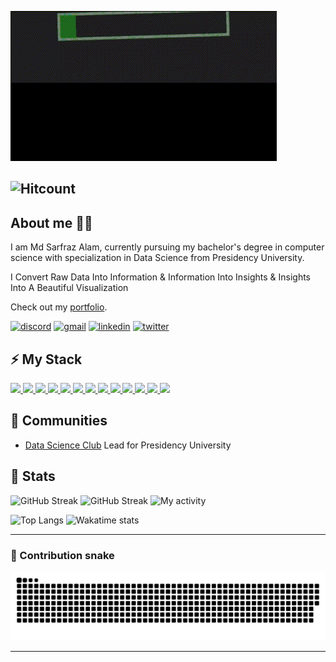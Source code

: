 ![image.gif](https://raw.githubusercontent.com/mdsarfraz2002/mdsarfraz2002/main/sarf.gif)
## ![Hitcount](https://komarev.com/ghpvc/?username=mdsarfraz2002&color=blue&style=for-the-badge)
## About me 👦🏻 
I am Md Sarfraz Alam, currently pursuing my bachelor's degree in computer science with specialization in Data Science from Presidency University.

I Convert Raw Data Into Information & Information Into Insights & Insights Into A Beautiful Visualization

Check out my [portfolio](https://mdsarfraz.live/).

<a href="https://discord.gg/6p4Yyvcs"><img src="https://img.shields.io/badge/Discord-7289DA?style=for-the-badge&logo=discord&logoColor=white" alt="discord"></a>
<a href="mailto:mdsarfraz0202@gmail.com"><img src="https://img.shields.io/badge/Gmail-D14836?style=for-the-badge&logo=gmail&logoColor=white" alt="gmail"></a>
<a href="https://www.linkedin.com/in/mdsarfraz2002/"><img src="https://img.shields.io/badge/LinkedIn-0077B5?style=for-the-badge&logo=linkedin&logoColor=white" alt="linkedin"></a>
<a href="https://twitter.com/mdsarfraz0202"><img src="https://img.shields.io/badge/Twitter-1DA1F2?style=for-the-badge&logo=twitter&logoColor=white" alt="twitter"></a>

## ⚡ My Stack
<p align="left"> 
  <a href="https://www.python.org/"> <img src="https://skillicons.dev/icons?i=python" /> </a>
   <a href="https://www.java.com/en//"> <img src="https://skillicons.dev/icons?i=java" /> </a>
  <a href="https://devdocs.io/c/"> <img src="https://skillicons.dev/icons?i=c" /> </a>
  <a href="https://cplusplus.com/"> <img src="https://skillicons.dev/icons?i=cpp" /> </a>
  <a href="https://www.mysql.com/"> <img src="https://skillicons.dev/icons?i=mysql" /> </a>
  <a href="https://www.w3.org/Style/CSS/Overview.en.html"> <img src="https://skillicons.dev/icons?i=css" /> </a>
  <a href="https://developer.mozilla.org/en-US/docs/Web/HTML"> <img src="https://skillicons.dev/icons?i=html" /> </a>
  <a href="https://developer.mozilla.org/en-US/docs/Web/JavaScript"> <img src="https://skillicons.dev/icons?i=js" /> </a>
  <a href="https://cloud.google.com/document-ai"> <img src="https://skillicons.dev/icons?i=ai" /> </a>
  <a href="https://www.php.net/"> <img src="https://skillicons.dev/icons?i=php" /> </a>
  <a href="https://www.r-project.org/about.html"> <img src="https://skillicons.dev/icons?i=r" /> </a>
  <a href="https://www.tensorflow.org/"> <img src="https://skillicons.dev/icons?i=tensorflow" /> </a>
    <a href="https://crimeandpunishmentinindia.wordpress.com/"> <img src="https://skillicons.dev/icons?i=wordpress" /> </a>
</p>

## 👥 Communities
* [Data Science Club](https://www.linkedin.com/company/forge-dsc/) Lead for Presidency University

## 💬 Stats
![GitHub Streak](https://github-readme-stats.vercel.app/api?username=mdsarfraz2002&count_private=true&show_icons=true&theme=react)
![GitHub Streak](https://streak-stats.demolab.com/?user=mdsarfraz2002&theme=react)
![My activity](https://github-readme-activity-graph.cyclic.app/graph?username=mdsarfraz2002&theme=react-dark)

![Top Langs](https://github-readme-stats.vercel.app/api/top-langs/?username=mdsarfraz2002&layout=compact&langs_count=10&theme=react)
![Wakatime stats](https://github-readme-stats.vercel.app/api/wakatime?username=mdsarfraz2002&theme=react)

---

### 🐍 Contribution snake

<picture>
  <source media="(prefers-color-scheme: dark)" srcset="https://raw.githubusercontent.com/getlost01/getlost01/output/github-contribution-grid-snake-dark.svg">
  <source media="(prefers-color-scheme: light)" srcset="https://raw.githubusercontent.com/getlost01/getlost01/output/github-contribution-grid-snake.svg">
  <img alt="github contribution grid snake animation" src="https://raw.githubusercontent.com/getlost01/getlost01/output/github-contribution-grid-snake.svg">
</picture>


---






